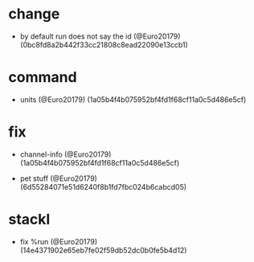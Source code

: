# change

* by default run does not say the id (@Euro20179) (0bc8fd8a2b442f33cc21808c8ead22090e13ccb1)


# command

* units (@Euro20179) (1a05b4f4b075952bf4fd1f68cf11a0c5d486e5cf)


# fix

* channel-info (@Euro20179) (1a05b4f4b075952bf4fd1f68cf11a0c5d486e5cf)

* pet stuff (@Euro20179) (6d55284071e51d6240f8b1fd7fbc024b6cabcd05)


# stackl

* fix %run (@Euro20179) (14e4371902e65eb7fe02f59db52dc0b0fe5b4d12)


